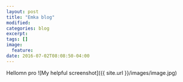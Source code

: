 ```yaml
---
layout: post
title: "Emka blog"
modified:
categories: blog
excerpt:
tags: []
image:
  feature:
date: 2016-07-02T08:08:50-04:00
---
```


Hellomn
pro
![My helpful screenshot]({{ site.url }}/images/image.jpg)